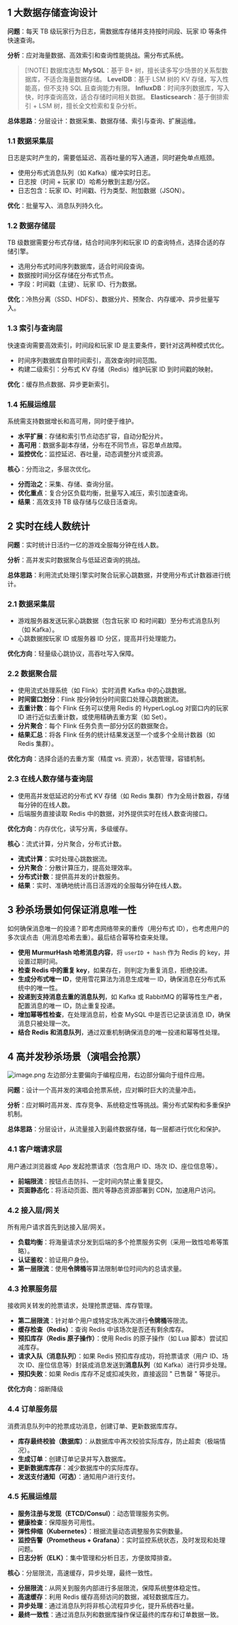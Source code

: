 ## 1 大数据存储查询设计

**问题**：每天 TB 级玩家行为日志，需数据库存储并支持按时间段、玩家 ID 等条件快速查询。

**分析**：应对海量数据、高效索引和查询性能挑战。需分布式系统。

> [!NOTE] 数据库选型
> **MySQL**：基于 B+ 树，擅长读多写少场景的关系型数据库，不适合海量数据存储。
> **LevelDB**：基于 LSM 树的 KV 存储，写入性能高，但不支持 SQL 且查询能力有限。
> **InfluxDB**：时间序列数据库，写入快，时序查询高效，适合存储时间相关数据。
> **Elasticsearch**：基于倒排索引 + LSM 树，擅长全文检索和复杂分析。

**总体思路**：分层设计：数据采集、数据存储、索引与查询、扩展运维。

### 1.1 数据采集层

日志是实时产生的，需要低延迟、高吞吐量的写入通道，同时避免单点瓶颈。

- 使用分布式消息队列（如 Kafka）缓冲实时日志。
- 日志按（时间 + 玩家 ID）哈希分散到主题/分区。
- 日志包含：玩家 ID、时间戳、行为类型、附加数据（JSON）。

**优化**：批量写入、消息队列持久化。

### 1.2 数据存储层

TB 级数据需要分布式存储，结合时间序列和玩家 ID 的查询特点，选择合适的存储引擎。

- 选用分布式时间序列数据库，适合时间段查询。
- 数据按时间分区存储在分布式节点。
- 字段：时间戳（主键）、玩家 ID、行为数据。

**优化**：冷热分离（SSD、HDFS）、数据分片、预聚合、内存缓冲、异步批量写入。

### 1.3 索引与查询层

快速查询需要高效索引，时间段和玩家 ID 是主要条件，要针对这两种模式优化。

- 时间序列数据库自带时间索引，高效查询时间范围。
- 构建二级索引：分布式 KV 存储（Redis）维护玩家 ID 到时间戳的映射。

**优化**：缓存热点数据、异步更新索引。

### 1.4 拓展运维层

系统需支持数据增长和高可用，同时便于维护。

- **水平扩展**：存储和索引节点动态扩容，自动分配分片。
- **高可用**：数据多副本存储，分布在不同节点，容忍单点故障。
- **监控优化**：监控延迟、吞吐量，动态调整分片或资源。

**核心**：分而治之，多层次优化。

- **分而治之**：采集、存储、查询分层。
- **优化重点**：复合分区负载均衡，批量写入减压，索引加速查询。
- **结果**：高效支持 TB 级存储与亿级日活查询。

## 2 实时在线人数统计

**问题**：实时统计日活约一亿的游戏全服每分钟在线人数。

**分析**：高并发实时数据聚合与低延迟查询的挑战。

**总体思路**：利用流式处理引擎实时聚合玩家心跳数据，并使用分布式计数器进行统计。

### 2.1 数据采集层

- 游戏服务器发送玩家心跳数据（包含玩家 ID 和时间戳）至分布式消息队列（如 Kafka）。
- 心跳数据按玩家 ID 或服务器 ID 分区，提高并行处理能力。

**优化方向**：轻量级心跳协议，高吞吐写入保障。

### 2.2 数据聚合层

- 使用流式处理系统（如 Flink）实时消费 Kafka 中的心跳数据。
- **时间窗口划分**：Flink 按分钟划分时间窗口处理心跳数据流。
- **去重计数**：每个 Flink 任务可以使用 Redis 的 HyperLogLog 对窗口内的玩家 ID 进行近似去重计数，或使用精确去重方案（如 Set）。
- **分片聚合**：每个 Flink 任务负责一部分分区的数据聚合。
- **结果汇总**：将各 Flink 任务的统计结果发送至一个或多个全局计数器（如 Redis 集群）。

**优化方向**：选择合适的去重方案（精度 vs. 资源），状态管理，容错机制。

### 2.3 在线人数存储与查询层

- 使用高并发低延迟的分布式 KV 存储（如 Redis 集群）作为全局计数器，存储每分钟的在线人数。
- 后端服务直接读取 Redis 中的数据，对外提供实时在线人数查询接口。

**优化方向**：内存优化，读写分离，多级缓存。

**核心**：流式计算，分片聚合，分布式计数。

- **流式计算**：实时处理心跳数据流。
- **分片聚合**：分散计算压力，提高处理效率。
- **分布式计数**：提供高并发的计数服务。
- **结果**：实时、准确地统计高日活游戏的全服每分钟在线人数。

## 3 秒杀场景如何保证消息唯一性

如何确保消息唯一的投递？即考虑网络带来的重传（用分布式 ID），也考虑用户的多次误点击（用消息哈希去重）。最后结合幂等检查来处理。

- **使用 MurmurHash 哈希消息内容**，将 `userID + hash` 作为 Redis 的 key，并设置过期时间。
- **检查 Redis 中的重复 key**，如果存在，则判定为重复消息，拒绝投递。
- **生成分布式唯一 ID**，使用雪花算法为消息生成唯一 ID，确保消息在分布式系统中的唯一性。
- **投递到支持消息去重的消息队列**，如 Kafka 或 RabbitMQ 的幂等性生产者，配置消息的唯一 ID，防止重复投递。
- **增加幂等性检查**，在处理消息前，检查 MySQL 中是否已记录该消息 ID，确保消息只被处理一次。
- **结合 Redis 和消息队列**，通过双重机制确保消息的唯一投递和幂等性处理。

## 4 高并发秒杀场景（演唱会抢票）
![image.png](https://ceyewan.oss-cn-beijing.aliyuncs.com/typora/20250329131702.png)
左边部分主要偏向于编程应用，右边部分偏向于组件应用。

**问题**：设计一个高并发的演唱会抢票系统，应对瞬时巨大的流量冲击。

**分析**：应对瞬时高并发、库存竞争、系统稳定性等挑战。需分布式架构和多重保护机制。

**总体思路**：分层设计，从流量接入到最终数据存储，每一层都进行优化和保护。

### 4.1 客户端请求层

用户通过浏览器或 App 发起抢票请求（包含用户 ID、场次 ID、座位信息等）。
- **前端限流**：按钮点击防抖、一定时间内禁止重复提交。
- **页面静态化**：将活动页面、图片等静态资源部署到 CDN，加速用户访问。

### 4.2 接入层/网关

所有用户请求首先到达接入层/网关。

- **负载均衡**：将海量请求分发到后端的多个抢票服务实例（采用一致性哈希等策略）。
- **认证鉴权**：验证用户身份。
- **第一层限流**：使用**令牌桶**等算法限制单位时间内的总请求量。

### 4.3 抢票服务层

接收网关转发的抢票请求，处理抢票逻辑、库存管理。

- **第二层限流**：针对单个用户或特定场次再次进行**令牌桶**等限流。
- **缓存检查（Redis）**：查询 Redis 中该场次是否还有剩余库存。
- **预扣库存（Redis 原子操作）**：使用 Redis 的原子操作（如 Lua 脚本）尝试扣减库存。
- **请求入队（消息队列）**：如果 Redis 预扣库存成功，将抢票请求（用户 ID、场次 ID、座位信息等）封装成消息发送到**消息队列**（如 Kafka）进行异步处理。
- **预扣失败**：如果 Redis 库存不足或扣减失败，直接返回 " 已售罄 " 等提示。

**优化方向**：熔断降级

### 4.4 订单服务层

消费消息队列中的抢票成功消息，创建订单、更新数据库库存。

- **库存最终校验（数据库）**：从数据库中再次校验实际库存，防止超卖（极端情况）。
- **生成订单**：创建订单记录并写入数据库。
- **更新数据库库存**：减少数据库中的实际库存。
- **发送支付通知（可选）**：通知用户进行支付。

### 4.5 拓展运维层

- **服务注册与发现（ETCD/Consul）**：动态管理服务实例。
- **健康检查**：保障服务可用性。
- **弹性伸缩（Kubernetes）**：根据流量动态调整服务实例数量。
- **监控告警（Prometheus + Grafana）**：实时监控系统状态，及时发现和处理问题。
- **日志分析（ELK）**：集中管理和分析日志，方便故障排查。

**核心**：分层限流，高速缓存，异步处理，最终一致性。

- **分层限流**：从网关到服务内部进行多层限流，保障系统整体稳定性。
- **高速缓存**：利用 Redis 缓存高频访问的数据，减轻数据库压力。
- **异步处理**：通过消息队列将非核心流程异步化，提升系统吞吐量。
- **最终一致性**：通过消息队列和数据库操作保证最终的库存和订单数据一致。
